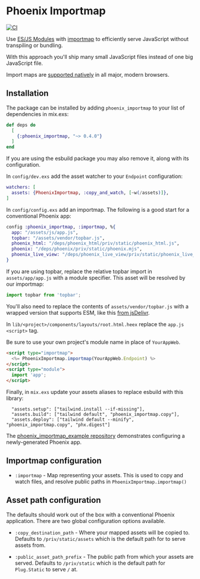 # Phoenix Importmap

[![CI](https://github.com/gilest/phoenix_importmap/actions/workflows/ci.yml/badge.svg)](https://github.com/gilest/phoenix_importmap/actions/workflows/ci.yml)

Use [ES/JS Modules](https://developer.mozilla.org/en-US/docs/Web/JavaScript/Guide/Modules) with [importmap](https://developer.mozilla.org/en-US/docs/Web/HTML/Element/script/type/importmap) to efficiently serve JavaScript without transpiling or bundling.

With this approach you'll ship many small JavaScript files instead of one big JavaScript file.

Import maps are [supported natively](https://caniuse.com/?search=importmap) in all major, modern browsers.

## Installation

The package can be installed by adding `phoenix_importmap` to your list of dependencies in mix.exs:

```elixir
def deps do
  [
    {:phoenix_importmap, "~> 0.4.0"}
  ]
end
```

If you are using the esbuild package you may also remove it, along with its configuration.

In `config/dev.exs` add the asset watcher to your `Endpoint` configuration:

```elixir
watchers: [
  assets: {PhoenixImportmap, :copy_and_watch, [~w(/assets)]},
]
```

In `config/config.exs` add an importmap. The following is a good start for a conventional Phoenix app:

```elixir
config :phoenix_importmap, :importmap, %{
  app: "/assets/js/app.js",
  topbar: "/assets/vendor/topbar.js",
  phoenix_html: "/deps/phoenix_html/priv/static/phoenix_html.js",
  phoenix: "/deps/phoenix/priv/static/phoenix.mjs",
  phoenix_live_view: "/deps/phoenix_live_view/priv/static/phoenix_live_view.esm.js"
}
```

If you are using topbar, replace the relative topbar import in `assets/app/app.js` with a module specifier. This asset will be resolved by our importmap:

```js
import topbar from 'topbar';
```

You'll also need to replace the contents of `assets/vendor/topbar.js` with a wrapped version that supports ESM, like this [from jsDelivr](https://cdn.jsdelivr.net/npm/topbar@2.0.0/topbar.js/+esm).

In `lib/<project>/components/layouts/root.html.heex` replace the `app.js` `<script>` tag.

Be sure to use your own project's module name in place of `YourAppWeb`.

```html
<script type="importmap">
  <%= PhoenixImportmap.importmap(YourAppWeb.Endpoint) %>
</script>
<script type="module">
  import 'app';
</script>
```

Finally, in `mix.exs` update your assets aliases to replace esbuild with this library:

```
  "assets.setup": ["tailwind.install --if-missing"],
  "assets.build": ["tailwind default", "phoenix_importmap.copy"],
  "assets.deploy": ["tailwind default --minify", "phoenix_importmap.copy", "phx.digest"]
```

The [phoenix_importmap_example repository](https://github.com/gilest/phoenix_importmap_example) demonstrates configuring a newly-generated Phoenix app.

## Importmap configuration

- `:importmap` - Map representing your assets. This is used to copy and watch files, and resolve public paths in `PhoenixImportmap.importmap()`

## Asset path configuration

The defaults should work out of the box with a conventional Phoenix application. There are two global configuration options available.

- `:copy_destination_path` - Where your mapped assets will be copied to. Defaults to `/priv/static/assets` which is the default path for to serve assets from.

- `:public_asset_path_prefix` - The public path from which your assets are served. Defaults to `/priv/static` which is the default path for `Plug.Static` to serve `/` at.
